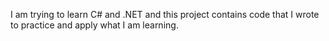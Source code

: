 ﻿I am trying to learn C# and .NET and this project contains code
that I wrote to practice and apply what I am learning.